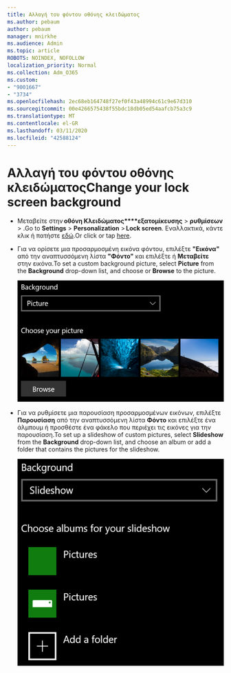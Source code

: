 ```yaml
---
title: Αλλαγή του φόντου οθόνης κλειδώματος
ms.author: pebaum
author: pebaum
manager: mnirkhe
ms.audience: Admin
ms.topic: article
ROBOTS: NOINDEX, NOFOLLOW
localization_priority: Normal
ms.collection: Adm_O365
ms.custom:
- "9001667"
- "3734"
ms.openlocfilehash: 2ec68eb164748f27ef0f43a48994c61c9e67d310
ms.sourcegitcommit: 00e4266575438f55bdc18db05ed54aafcb75a3c9
ms.translationtype: MT
ms.contentlocale: el-GR
ms.lasthandoff: 03/11/2020
ms.locfileid: "42588124"
---
```

# <a name="change-your-lock-screen-background"></a><span data-ttu-id="1c45a-102">Αλλαγή του φόντου οθόνης κλειδώματος</span><span class="sxs-lookup"><span data-stu-id="1c45a-102">Change your lock screen background</span></span>

- <span data-ttu-id="1c45a-103">Μεταβείτε στην **οθόνη Κλειδώματος\*\*\*\*εξατομίκευσης** > **ρυθμίσεων** > .</span><span class="sxs-lookup"><span data-stu-id="1c45a-103">Go to **Settings** > **Personalization** > **Lock screen**.</span></span> <span data-ttu-id="1c45a-104">Εναλλακτικά, κάντε κλικ ή πατήστε [εδώ](ms-settings:lockscreen?activationSource=GetHelp).</span><span class="sxs-lookup"><span data-stu-id="1c45a-104">Or click or tap [here](ms-settings:lockscreen?activationSource=GetHelp).</span></span>

- <span data-ttu-id="1c45a-105">Για να ορίσετε μια προσαρμοσμένη εικόνα φόντου, επιλέξτε **"Εικόνα"** από την αναπτυσσόμενη λίστα **"Φόντο"** και επιλέξτε ή **Μεταβείτε** στην εικόνα.</span><span class="sxs-lookup"><span data-stu-id="1c45a-105">To set a custom background picture, select **Picture** from the **Background** drop-down list, and choose or **Browse** to the picture.</span></span>

  ![Ορίστε μια προσαρμοσμένη εικόνα φόντου.](media/set-custom-background-pic.png)

- <span data-ttu-id="1c45a-107">Για να ρυθμίσετε μια παρουσίαση προσαρμοσμένων εικόνων, επιλέξτε **Παρουσίαση** από την αναπτυσσόμενη λίστα **Φόντο** και επιλέξτε ένα άλμπουμ ή προσθέστε ένα φάκελο που περιέχει τις εικόνες για την παρουσίαση.</span><span class="sxs-lookup"><span data-stu-id="1c45a-107">To set up a slideshow of custom pictures, select **Slideshow** from the **Background** drop-down list, and choose an album or add a folder that contains the pictures for the slideshow.</span></span>

  ![Ρύθμιση παρουσίασης προσαρμοσμένων εικόνων.](media/set-up-slideshow-background.png)
